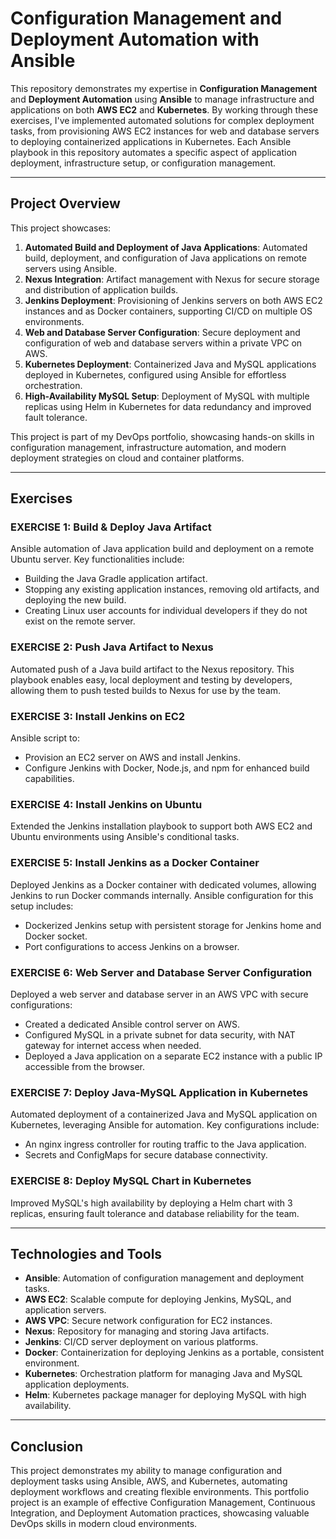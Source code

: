 # Configuration Management and Deployment Automation with Ansible

This repository demonstrates my expertise in **Configuration Management** and **Deployment Automation** using **Ansible** to manage infrastructure and applications on both **AWS EC2** and **Kubernetes**. By working through these exercises, I've implemented automated solutions for complex deployment tasks, from provisioning AWS EC2 instances for web and database servers to deploying containerized applications in Kubernetes. Each Ansible playbook in this repository automates a specific aspect of application deployment, infrastructure setup, or configuration management.

---

## Project Overview

This project showcases:
1. **Automated Build and Deployment of Java Applications**: Automated build, deployment, and configuration of Java applications on remote servers using Ansible.
2. **Nexus Integration**: Artifact management with Nexus for secure storage and distribution of application builds.
3. **Jenkins Deployment**: Provisioning of Jenkins servers on both AWS EC2 instances and as Docker containers, supporting CI/CD on multiple OS environments.
4. **Web and Database Server Configuration**: Secure deployment and configuration of web and database servers within a private VPC on AWS.
5. **Kubernetes Deployment**: Containerized Java and MySQL applications deployed in Kubernetes, configured using Ansible for effortless orchestration.
6. **High-Availability MySQL Setup**: Deployment of MySQL with multiple replicas using Helm in Kubernetes for data redundancy and improved fault tolerance.

This project is part of my DevOps portfolio, showcasing hands-on skills in configuration management, infrastructure automation, and modern deployment strategies on cloud and container platforms.

---

## Exercises

### EXERCISE 1: Build & Deploy Java Artifact
Ansible automation of Java application build and deployment on a remote Ubuntu server. Key functionalities include:
- Building the Java Gradle application artifact.
- Stopping any existing application instances, removing old artifacts, and deploying the new build.
- Creating Linux user accounts for individual developers if they do not exist on the remote server.

### EXERCISE 2: Push Java Artifact to Nexus
Automated push of a Java build artifact to the Nexus repository. This playbook enables easy, local deployment and testing by developers, allowing them to push tested builds to Nexus for use by the team.

### EXERCISE 3: Install Jenkins on EC2
Ansible script to:
- Provision an EC2 server on AWS and install Jenkins.
- Configure Jenkins with Docker, Node.js, and npm for enhanced build capabilities.

### EXERCISE 4: Install Jenkins on Ubuntu
Extended the Jenkins installation playbook to support both AWS EC2 and Ubuntu environments using Ansible's conditional tasks.

### EXERCISE 5: Install Jenkins as a Docker Container
Deployed Jenkins as a Docker container with dedicated volumes, allowing Jenkins to run Docker commands internally. Ansible configuration for this setup includes:
- Dockerized Jenkins setup with persistent storage for Jenkins home and Docker socket.
- Port configurations to access Jenkins on a browser.

### EXERCISE 6: Web Server and Database Server Configuration
Deployed a web server and database server in an AWS VPC with secure configurations:
- Created a dedicated Ansible control server on AWS.
- Configured MySQL in a private subnet for data security, with NAT gateway for internet access when needed.
- Deployed a Java application on a separate EC2 instance with a public IP accessible from the browser.

### EXERCISE 7: Deploy Java-MySQL Application in Kubernetes
Automated deployment of a containerized Java and MySQL application on Kubernetes, leveraging Ansible for automation. Key configurations include:
- An nginx ingress controller for routing traffic to the Java application.
- Secrets and ConfigMaps for secure database connectivity.

### EXERCISE 8: Deploy MySQL Chart in Kubernetes
Improved MySQL's high availability by deploying a Helm chart with 3 replicas, ensuring fault tolerance and database reliability for the team.

---

## Technologies and Tools

- **Ansible**: Automation of configuration management and deployment tasks.
- **AWS EC2**: Scalable compute for deploying Jenkins, MySQL, and application servers.
- **AWS VPC**: Secure network configuration for EC2 instances.
- **Nexus**: Repository for managing and storing Java artifacts.
- **Jenkins**: CI/CD server deployment on various platforms.
- **Docker**: Containerization for deploying Jenkins as a portable, consistent environment.
- **Kubernetes**: Orchestration platform for managing Java and MySQL application deployments.
- **Helm**: Kubernetes package manager for deploying MySQL with high availability.

---

## Conclusion

This project demonstrates my ability to manage configuration and deployment tasks using Ansible, AWS, and Kubernetes, automating deployment workflows and creating flexible environments. This portfolio project is an example of effective Configuration Management, Continuous Integration, and Deployment Automation practices, showcasing valuable DevOps skills in modern cloud environments.


